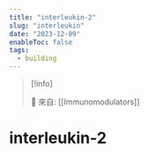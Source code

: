 ```yaml
---
title: "interleukin-2"
slug: "interleukin"
date: "2023-12-09"
enableToc: false
tags:
  - building
---
```


> [!info]
>
> 🌱 來自: [[Immunomodulators]]

# interleukin-2


